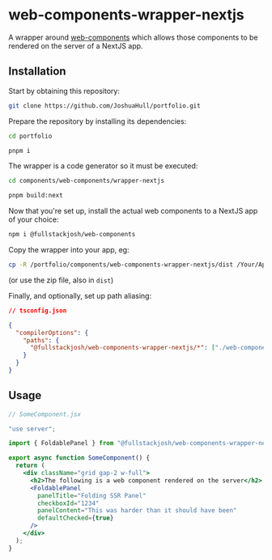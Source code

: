 # web-components-wrapper-nextjs

A wrapper around [web-components](./../web-components) which allows those components to be rendered on the server of a NextJS app.

## Installation

Start by obtaining this repository:
```sh
git clone https://github.com/JoshuaHull/portfolio.git
```

Prepare the repository by installing its dependencies:
```sh
cd portfolio

pnpm i
```

The wrapper is a code generator so it must be executed:
```sh
cd components/web-components/wrapper-nextjs

pnpm build:next
```

Now that you're set up, install the actual web components to a NextJS app of your choice:
```sh
npm i @fullstackjosh/web-components
```

Copy the wrapper into your app, eg:
```sh
cp -R /portfolio/components/web-components-wrapper-nextjs/dist /Your/App/web-components-wrapper-nextjs
```

(or use the zip file, also in `dist`)

Finally, and optionally, set up path aliasing:

```json
// tsconfig.json

{
  "compilerOptions": {
    "paths": {
      "@fullstackjosh/web-components-wrapper-nextjs/*": ["./web-components-wrapper-nextjs/*"]
    }
  }
}
```

## Usage

```jsx
// SomeComponent.jsx

"use server";

import { FoldablePanel } from "@fullstackjosh/web-components-wrapper-nextjs/FoldablePanel";

export async function SomeComponent() {
  return (
    <div className="grid gap-2 w-full">
      <h2>The following is a web component rendered on the server</h2>
      <FoldablePanel
        panelTitle="Folding SSR Panel"
        checkboxId="1234"
        panelContent="This was harder than it should have been"
        defaultChecked={true}
      />
    </div>
  );
}
```
